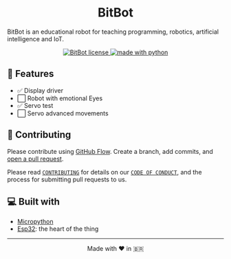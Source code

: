 <h1 align="center">
  BitBot
</h1>

BitBot is an educational robot for teaching programming, robotics, artificial intelligence and IoT.

<p align="center">
<a href="https://github.com/jorgemaciel/BitBot/blob/main/LICENSE" target="blank">
<img src="https://img.shields.io/badge/License-MIT-yellow.svg" alt="BitBot license" />
</a>
<a href="https://www.python.org/" target="blank">
<img src="https://img.shields.io/badge/Made%20with-Python-1f425f.svg" alt="made with python" />
</a>
</p>

## 🧐 Features

- ✅ Display driver
- ⬜ Robot with emotional Eyes
- ✅ Servo test
- ⬜ Servo advanced movements

## 🍰 Contributing

Please contribute using [GitHub Flow](https://guides.github.com/introduction/flow). Create a branch, add commits, and [open a pull request](https://github.com/jorgemaciel/BitBot/compare).

Please read [`CONTRIBUTING`](CONTRIBUTING.md) for details on our [`CODE OF CONDUCT`](CODE_OF_CONDUCT.md), and the process for submitting pull requests to us.


## 💻 Built with

- [Micropython](https://micropython.org/)
- [Esp32](https://www.espressif.com/en/products/socs/esp32/): the heart of the thing


<hr>
<p align="center">
Made with ❤️ in 🇧🇷
</p>